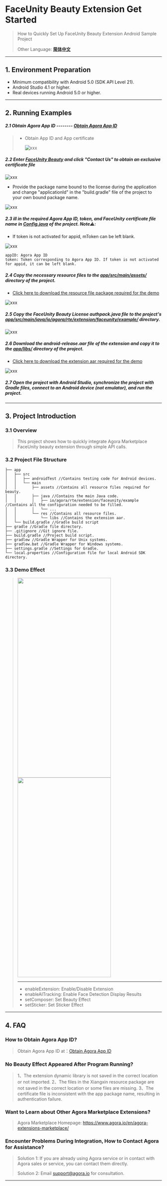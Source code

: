 # FaceUnity Beauty Extension Get Started

> How to Quickly Set Up FaceUnity Beauty Extension Android Sample Project
>
> Other Language: [**简体中文**](README.zh.md)

---

## 1. Environment Preparation

- Minimum compatibility with Android 5.0 (SDK API Level 21).
- Android Studio 4.1 or higher.
- Real devices running Android 5.0 or higher.

---

## 2. Running Examples

##### 2.1 Obtain Agora App ID -------- [Obtain Agora App ID](https://docs.agora.io/en/video-calling/reference/manage-agora-account?platform=ios#get-the-app-id)

> - Obtain App ID and App certificate
>
>   ![xxx](https://accktvpic.oss-cn-beijing.aliyuncs.com/pic/github_readme/market-place/Market-Place-1.png)

##### 2.2 Enter [FaceUnity Beauty](https://console.agora.io/marketplace/extension/introduce?serviceName=faceunity-ar-en) and click "Contact Us" to obtain an exclusive certificate file

![xxx](https://accktvpic.oss-cn-beijing.aliyuncs.com/pic/github_readme/market-place/FaceUnity/FaceUnity-EN-1.png)

- Provide the package name bound to the license during the application and change "applicationId" in the "build.gradle" file of the project to your own bound package name.

![xxx](https://web-cdn.agora.io/docs-files/1679457359046)

##### 2.3 ill in the required Agora App ID, token, and FaceUnity certificate file name in [**Config.java**](app/src/main/java/io/agora/rte/extension/faceunity/example/Config.java) of the project. Note⚠️:

* If token is not activated for appid, mToken can be left blank.

![xxx](https://accktvpic.oss-cn-beijing.aliyuncs.com/pic/github_readme/market-place/FaceUnity/FaceUnity-Android-5.png)

```texag-0-1gpap96h0ag-1-1gpap96h0ag-0-1gpap96h0ag-1-1gpap96h0ag-0-1gpap96h0ag-1-1gpap96h0ag-0-1gpap96h0ag-1-1gpap96h0ag-0-1gpap96h0ag-1-1gpap96h0
appID: Agora App ID
token: Token corresponding to Agora App ID. If token is not activated for appid, it can be left blank. 
```

##### 2.4 Copy the necessary resource files to the [**app/src/main/assets/**](app/src/main/assets/) directory of the project.

* [Click here to download the resource file package required for the demo](https://download.agora.io/marketplace/release/FaceUnity_v8.4.1_Resources.zip)

![xxx](https://accktvpic.oss-cn-beijing.aliyuncs.com/pic/github_readme/market-place/FaceUnity/FaceUnity-Android-1.png)

##### 2.5 Copy the FaceUnity Beauty License authpack.java file to the project's [**app/src/main/java/io/agora/rte/extension/faceunity/example/**](app/src/main/java/io/agora/rte/extension/faceunity/example/) directory.

![xxx](https://accktvpic.oss-cn-beijing.aliyuncs.com/pic/github_readme/market-place/FaceUnity/FaceUnity-Android-2.png)

##### 2.6 Download the **android-release.aar** file of the extension and copy it to the [**app/libs/**](app/libs/) directory of the project.

* [Click here to download the extension aar required for the demo](https://download.agora.io/marketplace/release/Agora_Marketplace_FaceUnity_v8.4.1_Extension_for_Android_v4.1.1.zip)

![xxx](https://accktvpic.oss-cn-beijing.aliyuncs.com/pic/github_readme/market-place/FaceUnity/FaceUnity-Android-3.png)

##### 2.7 Open the project with Android Studio, synchronize the project with Gradle files, connect to an Android device (not emulator), and run the project.

---

## 3. Project Introduction

### 3.1 Overview

> This project shows how to quickly integrate Agora Marketplace FaceUnity beauty extension through simple API calls.

### 3.2 Project File Structure

~~~
├── app
│   ├── src
│   │   ├── androidTest //Contains testing code for Android devices.
│   │   └── main
│   │       ├── assets //Contains all resource files required for beauty.
│   │       ├── java //Contains the main Java code.
│   │       │   ├── io/agora/rte/extension/faceunity/example //Contains all the configuration needed to be filled.
│   │       │   └── ...
│   │       └── res //Contains all resource files.
│   │           └── libs //Contains the extension aar.
│   └── build.gradle //Gradle build script
├── gradle //Gradle file directory.
├── .gitignore //Git ignore file.
├── build.gradle //Project build script.
├── gradlew //Gradle Wrapper for Unix systems.
├── gradlew.bat //Gradle Wrapper for Windows systems.
├── settings.gradle //Settings for Gradle.
└── local.properties //Configuration file for local Android SDK directory.
~~~



### 3.3 Demo Effect

> <img src="https://accktvpic.oss-cn-beijing.aliyuncs.com/pic/github_readme/market-place/FaceUnity/FaceUnity-effect-1.jpg" width="300" height="640"><img src="https://accktvpic.oss-cn-beijing.aliyuncs.com/pic/github_readme/market-place/FaceUnity/FaceUnity-effect-2.jpg" width="300" height="640">
>
> ---
>
> * enableExtension: Enable/Disable Extension
> * enableAITracking: Enable Face Detection Display Results
> * setComposer: Set Beauty Effect
> * setSticker: Set Sticker Effect

---

## 4. FAQ

### How to Obtain Agora App ID?

> Obtain Agora App ID at：[Obtain Agora App ID](https://docs.agora.io/en/video-calling/reference/manage-agora-account?platform=ios#get-the-app-id)

### No Beauty Effect Appeared After Program Running?

> 1、The extension dynamic library is not saved in the correct location or not imported.
> 2、The files in the Xiangxin resource package are not saved in the correct location or some files are missing.
> 3、The certificate file is inconsistent with the app package name, resulting in authentication failure.

### Want to Learn about Other Agora Marketplace Extensions?

> Agora Marketplace Homepage: https://www.agora.io/en/agora-extensions-marketplace/

### Encounter Problems During Integration, How to Contact Agora for Assistance?

> Solution 1: If you are already using Agora service or in contact with Agora sales or service, you can contact them directly.
>
> Solution 2: Email [support@agora.io](mailto:support@agora.io) for consultation.

---
